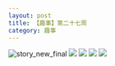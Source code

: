 ```yaml
---
layout: post
title: 【趣事】第二十七周
category: 趣事
---
```

![story_new_final](http://sfwz6si9l.hd-bkt.clouddn.com/img/story_new_final_0322.png)
![](http://sfwz1kj5p.hd-bkt.clouddn.com/img/funny-220702-1.jpg)
![](http://sfwz1kj5p.hd-bkt.clouddn.com/img/funny-220702-2.jpg)
![](http://sfwz1kj5p.hd-bkt.clouddn.com/img/funny-220701-1.jpg)
![](http://sfwz1kj5p.hd-bkt.clouddn.com/img/funny-220701-2.jpg)

  




